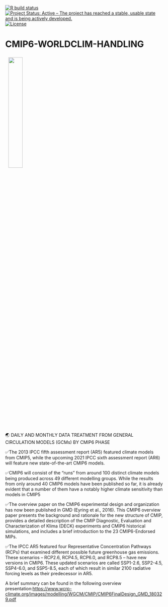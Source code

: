 [![R build status](https://img.shields.io/travis/GitbookIO/gitbook.svg)](https://github.com/Hydroenvironment/CMIP6-WORLDCLIM-HANDLING/actions)
[![Project Status: Active – The project has reached a stable, usable
state and is being actively
developed.](https://www.repostatus.org/badges/latest/active.svg)](https://www.repostatus.org/#active)
[![License](https://img.shields.io/badge/license-MIT-green)](https://opensource.org/licenses/MIT)

# CMIP6-WORLDCLIM-HANDLING
<img src="https://i0.wp.com/ukesm.ac.uk/wp-content/uploads/2018/07/cmip6_logo-01_W4EisQO.png?fit=702%2C182&ssl=1" align="center" hspace="10" vspace="6" width="30%"></a>

🌏 DAILY AND MONTHLY DATA TREATMENT FROM GENERAL CIRCULATION MODELS (GCMs) BY CMIP6 PHASE

✅The 2013 IPCC fifth assessment report (AR5) featured climate models from CMIP5, while the upcoming 2021 IPCC sixth assessment report (AR6) will feature new state-of-the-art CMIP6 models.

✅CMIP6 will consist of the “runs” from around 100 distinct climate models being produced across 49 different modelling groups. While the results from only around 40 CMIP6 models have been published so far, it is already evident that a number of them have a notably higher climate sensitivity than models in CMIP5

✅The overview paper on the CMIP6 experimental design and organization has now been published in GMD (Eyring et al., 2016). This CMIP6 overview paper presents the background and rationale for the new structure of CMIP, provides a detailed description of the CMIP Diagnostic, Evaluation and Characterization of Klima (DECK) experiments and CMIP6 historical simulations, and includes a brief introduction to the 23 CMIP6-Endorsed MIPs.

✅The IPCC AR5 featured four Representative Concentration Pathways (RCPs) that examined different possible future greenhouse gas emissions. These scenarios – RCP2.6, RCP4.5, RCP6.0, and RCP8.5 – have new versions in CMIP6. These updated scenarios are called SSP1-2.6, SSP2-4.5, SSP4-6.0, and SSP5-8.5, each of which result in similar 2100 radiative forcing levels as their predecessor in AR5. 

A brief summary can be found in the following overview presentation:https://www.wcrp-climate.org/images/modelling/WGCM/CMIP/CMIP6FinalDesign_GMD_180329.pdf

